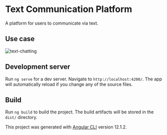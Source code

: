 # Text Communication Platform

A platform for users to communicate via text.

## Use case

![text-chatting](https://user-images.githubusercontent.com/86811781/167762402-84547fa8-b8ec-47e4-ad2c-e250459dd006.gif)

## Development server

Run `ng serve` for a dev server. Navigate to `http://localhost:4200/`. The app will automatically reload if you change any of the source files.

## Build

Run `ng build` to build the project. The build artifacts will be stored in the `dist/` directory.


This project was generated with [Angular CLI](https://github.com/angular/angular-cli) version 12.1.2.
